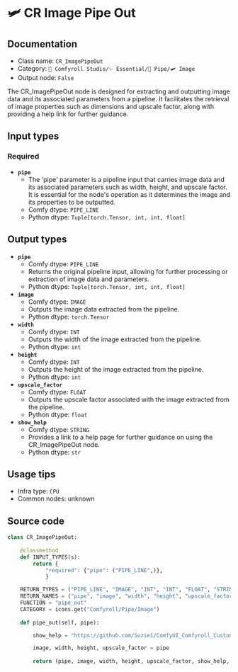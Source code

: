 # 🛩️ CR Image Pipe Out
## Documentation
- Class name: `CR_ImagePipeOut`
- Category: `🧩 Comfyroll Studio/✨ Essential/🎷 Pipe/🛩️ Image`
- Output node: `False`

The CR_ImagePipeOut node is designed for extracting and outputting image data and its associated parameters from a pipeline. It facilitates the retrieval of image properties such as dimensions and upscale factor, along with providing a help link for further guidance.
## Input types
### Required
- **`pipe`**
    - The 'pipe' parameter is a pipeline input that carries image data and its associated parameters such as width, height, and upscale factor. It is essential for the node's operation as it determines the image and its properties to be outputted.
    - Comfy dtype: `PIPE_LINE`
    - Python dtype: `Tuple[torch.Tensor, int, int, float]`
## Output types
- **`pipe`**
    - Comfy dtype: `PIPE_LINE`
    - Returns the original pipeline input, allowing for further processing or extraction of image data and parameters.
    - Python dtype: `Tuple[torch.Tensor, int, int, float]`
- **`image`**
    - Comfy dtype: `IMAGE`
    - Outputs the image data extracted from the pipeline.
    - Python dtype: `torch.Tensor`
- **`width`**
    - Comfy dtype: `INT`
    - Outputs the width of the image extracted from the pipeline.
    - Python dtype: `int`
- **`height`**
    - Comfy dtype: `INT`
    - Outputs the height of the image extracted from the pipeline.
    - Python dtype: `int`
- **`upscale_factor`**
    - Comfy dtype: `FLOAT`
    - Outputs the upscale factor associated with the image extracted from the pipeline.
    - Python dtype: `float`
- **`show_help`**
    - Comfy dtype: `STRING`
    - Provides a link to a help page for further guidance on using the CR_ImagePipeOut node.
    - Python dtype: `str`
## Usage tips
- Infra type: `CPU`
- Common nodes: unknown


## Source code
```python
class CR_ImagePipeOut:
    
    @classmethod
    def INPUT_TYPES(s):
        return {
            "required": {"pipe": ("PIPE_LINE",)},
            }

    RETURN_TYPES = ("PIPE_LINE", "IMAGE", "INT", "INT", "FLOAT", "STRING", )
    RETURN_NAMES = ("pipe", "image", "width", "height", "upscale_factor", "show_help", )
    FUNCTION = "pipe_out"
    CATEGORY = icons.get("Comfyroll/Pipe/Image")
    
    def pipe_out(self, pipe):

        show_help = "https://github.com/Suzie1/ComfyUI_Comfyroll_CustomNodes/wiki/Pipe-Nodes#cr-image-pipe-out"

        image, width, height, upscale_factor = pipe
        
        return (pipe, image, width, height, upscale_factor, show_help, )

```
